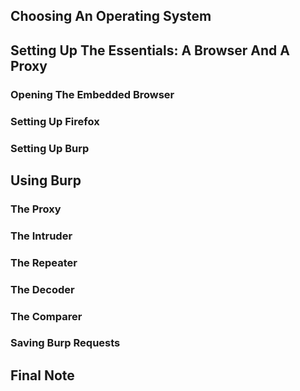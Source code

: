## Choosing An Operating System
## Setting Up The Essentials: A Browser And A Proxy
### Opening The Embedded Browser
### Setting Up Firefox
### Setting Up Burp
## Using Burp 
### The Proxy
### The Intruder
### The Repeater
### The Decoder
### The Comparer
### Saving Burp Requests 
## Final Note
